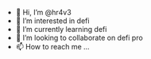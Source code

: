 - 👋 Hi, I’m @hr4v3
- 👀 I’m interested in defi
- 🌱 I’m currently learning defi
- 💞️ I’m looking to collaborate on defi pro
- 📫 How to reach me ...

<!---
hr4v3/hr4v3 is a ✨ special ✨ repository because its `README.md` (this file) appears on your GitHub profile.
You can click the Preview link to take a look at your changes.
--->
